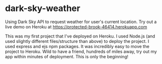 # dark-sky-weather
Using Dark Sky API to request weather for user's current location. 
Try out a live demo on Heroku at https://protected-brook-46414.herokuapp.com


This was my first project that I've deployed on Heroku. I used Node.js (and used slightly different files/structure than above)
to deploy the project. I used express and ejs npm packages. It was incredibly easy to move the project to Heroku. Wild to have 
a friend, hundreds of miles away, try out my app within minutes of deployment. This is only the beginning!
